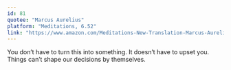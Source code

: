 ```yaml
---
id: 81
quotee: "Marcus Aurelius"
platform: "Meditations, 6.52"
link: "https://www.amazon.com/Meditations-New-Translation-Marcus-Aurelius/dp/0812968255/ref=sr_1_4?ie=UTF8&qid=1528427977&sr=8-4&keywords=marcus+aurelius+meditations"
---
```


You don’t have to turn this into something. It doesn’t have to upset you. Things can’t shape our decisions by themselves.
